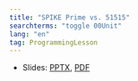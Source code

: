 ```yaml
---
title: "SPIKE Prime vs. 51515"
searchterms: "toggle 00Unit"
lang: "en"
tag: ProgrammingLesson
---
```

 <ul>
 <li class="ng-binding">Slides:
 <a href="ProgrammingLessons/SPIKEPrimevsEV3.pptx">PPTX</a>,
 <a href="ProgrammingLessons/SPIKEPrimevsEV3.pdf">PDF</a>
 </li>
 </ul>
